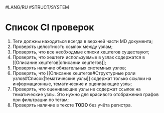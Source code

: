 #LANG/RU #STRUCT/SYSTEM 
# Список CI проверок
1. Теги должны находиться всегда в верхней части MD документа;
2. Проверять целостность ссылок между узлам;
3. Проверять, что все необходмые списки хештегов существуют;
4. Проверять, что хештеги используемые в узлах содержатся в [[Описание хештегов|описании хештегов]]; 
5. Проверять наличие обязательных системных узлов;
6. Проверять, что [[Описание хештегов#Структурные роли узлов#Список|тематические узлы]] содержат только ссылки на информационные, тематические и оценивающие узлы;
7. Проверять, что оценивающие узлы не содержат ссылок на тематические узлы. Это нужно для красивого отображения графов при фильтрации по тегам;
8. Проверять наличие в тексте **TODO** без учёта регистра.
